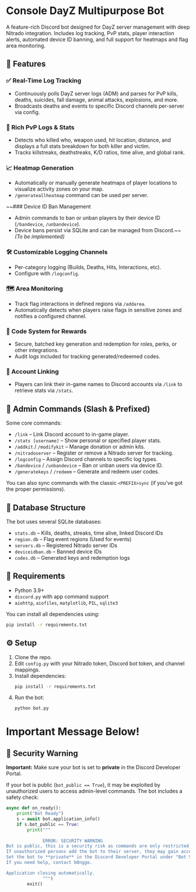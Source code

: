 # Console DayZ Multipurpose Bot

A feature-rich Discord bot designed for DayZ server management with deep Nitrado integration. Includes log tracking, PvP stats, player interaction alerts, automated device ID banning, and full support for heatmaps and flag area monitoring.

## 🎯 Features

### ✅ Real-Time Log Tracking
- Continuously polls DayZ server logs (ADM) and parses for PvP kills, deaths, suicides, fall damage, animal attacks, explosions, and more.
- Broadcasts deaths and events to specific Discord channels per-server via config.

### 🧾 Rich PvP Logs & Stats
- Detects who killed who, weapon used, hit location, distance, and displays a full stats breakdown for both killer and victim.
- Tracks killstreaks, deathstreaks, K/D ratios, time alive, and global rank.

### 📈 Heatmap Generation
- Automatically or manually generate heatmaps of player locations to visualize activity zones on your map.
- `/generateallheatmap` command can be used per server.

~~### Device ID Ban Management
- Admin commands to ban or unban players by their device ID (`/bandevice`, `/unbandevice`).
- Device bans persist via SQLite and can be managed from Discord.~~ *(To be implemented)*

### 🛠️ Customizable Logging Channels
- Per-category logging (Builds, Deaths, Hits, Interactions, etc).
- Configure with `/logconfig`.

### 🗺️ Area Monitoring
- Track flag interactions in defined regions via `/addarea`.
- Automatically detects when players raise flags in sensitive zones and notifies a configured channel.

### 💾 Code System for Rewards
- Secure, batched key generation and redemption for roles, perks, or other integrations.
- Audit logs included for tracking generated/redeemed codes.

### 🔗 Account Linking
- Players can link their in-game names to Discord accounts via `/link` to retrieve stats via `/stats`.

## 🔧 Admin Commands (Slash & Prefixed)

Some core commands:
- `/link` – Link Discord account to in-game player.
- `/stats [username]` – Show personal or specified player stats.
- `/addkit` / `/modifykit` – Manage donation or admin kits.
- `/nitradoserver` – Register or remove a Nitrado server for tracking.
- `/logconfig` – Assign Discord channels to specific log types.
- `/bandevice` / `/unbandevice` – Ban or unban users via device ID.
- `/generatekeys` / `/redeem` – Generate and redeem user codes.

You can also sync commands with the classic `<PREFIX>sync` (if you’ve got the proper permissions).

## 📁 Database Structure

The bot uses several SQLite databases:
- `stats.db` – Kills, deaths, streaks, time alive, linked Discord IDs
- `region.db` – Flag event regions (Used for events)
- `servers.db` – Registered Nitrado server IDs
- `deviceidban.db` – Banned device IDs
- `codes.db` – Generated keys and redemption logs

## 🧩 Requirements

- Python 3.9+
- `discord.py` with app command support
- `aiohttp`, `aiofiles`, `matplotlib`, `PIL`, `sqlite3`

You can install all dependencies using:
```bash
pip install -r requirements.txt
```

## ⚙️ Setup

1. Clone the repo.
2. Edit `config.py` with your Nitrado token, Discord bot token, and channel mappings.
3. Install dependencies:
   ```bash
   pip install -r requirements.txt
   ```
4. Run the bot:
   ```bash
   python bot.py
   ```

# Important Message Below!

## 🔐 Security Warning

**Important:** Make sure your bot is set to **private** in the Discord Developer Portal.

If your bot is public (`bot_public == True`), it may be exploited by unauthorized users to access admin-level commands. The bot includes a safety check:

```python
async def on_ready():
    print("Bot Ready")
    s = await bot.application_info()
    if s.bot_public == True:
        print("""
              
              ERROR: SECURITY WARNING
Bot is public, this is a security risk as commands are only restricted to members who have admin access.
If unauthorized persons add the bot to their server, they may gain access to sensitive admin commands.
Set the bot to **private** in the Discord Developer Portal under "Bot Settings".
If you need help, contact b0nggo.

Application closing automatically.
              """)
        exit()
```
